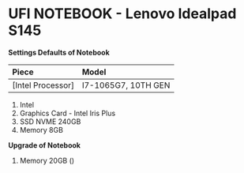 # UFI NOTEBOOK - Lenovo Idealpad S145

**Settings Defaults of Notebook**

Piece|Model
:----|:----
[Intel Processor]|I7-1065G7, 10TH GEN
1. Intel 
2. Graphics Card - Intel Iris Plus
3. SSD NVME 240GB
4. Memory 8GB


**Upgrade of Notebook**

1. Memory 20GB ()